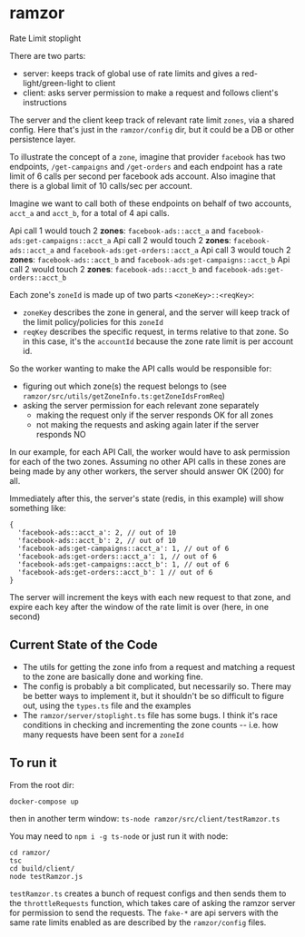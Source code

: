 # ramzor
Rate Limit stoplight

There are two parts:
- server: keeps track of global use of rate limits and gives a red-light/green-light to client
- client: asks server permission to make a request and follows client's instructions

The server and the client keep track of relevant rate limit `zones`, via a shared config.
Here that's just in the `ramzor/config` dir, but it could be a DB or other persistence layer.

To illustrate the concept of a `zone`, imagine that provider `facebook` has two endpoints, `/get-campaigns` and `/get-orders` and each endpoint has a rate limit of 6 calls per second per facebook ads account.
Also imagine that there is a global limit of 10 calls/sec per account.

Imagine we want to call both of these endpoints on behalf of two accounts, `acct_a` and `acct_b`, for a total of 4 api calls.

Api call 1 would touch 2 **zones**: `facebook-ads::acct_a` and `facebook-ads:get-campaigns::acct_a`
Api call 2 would touch 2 **zones**: `facebook-ads::acct_a` and `facebook-ads:get-orders::acct_a`
Api call 3 would touch 2 **zones**: `facebook-ads::acct_b` and `facebook-ads:get-campaigns::acct_b`
Api call 2 would touch 2 **zones**: `facebook-ads::acct_b` and `facebook-ads:get-orders::acct_b`

Each zone's `zoneId` is made up of two parts `<zoneKey>::<reqKey>`:
- `zoneKey` describes the zone in general, and the server will keep track of the limit policy/policies for this `zoneId`
- `reqKey` describes the specific request, in terms relative to that zone. So in this case, it's the `accountId` because the zone rate limit is per account id.

So the worker wanting to make the API calls would be responsible for:
- figuring out which zone(s) the request belongs to (see `ramzor/src/utils/getZoneInfo.ts:getZoneIdsFromReq`)
- asking the server permission for each relevant zone separately
  - making the request only if the server responds OK for all zones
  - not making the requests and asking again later if the server responds NO
 
In our example, for each API Call, the worker would have to ask permission for each of the two zones. 
Assuming no other API calls in these zones are being made by any other workers, the server should answer OK (200) for all.

Immediately after this, the server's state (redis, in this example) will show something like:
```
{
  'facebook-ads::acct_a': 2, // out of 10
  'facebook-ads::acct_b': 2, // out of 10
  'facebook-ads:get-campaigns::acct_a': 1, // out of 6
  'facebook-ads:get-orders::acct_a': 1, // out of 6
  'facebook-ads:get-campaigns::acct_b': 1, // out of 6
  'facebook-ads:get-orders::acct_b': 1 // out of 6
}
```
The server will increment the keys with each new request to that zone, and expire each key after the window of the rate limit is over (here, in one second)
 
## Current State of the Code

- The utils for getting the zone info from a request and matching a request to the zone are basically done and working fine.
- The config is probably a bit complicated, but necessarily so. There may be better ways to implement it, but it shouldn't be so difficult to figure out, using the `types.ts` file and the examples
- The `ramzor/server/stoplight.ts` file has some bugs. I think it's race conditions in checking and incrementing the zone counts -- i.e. how many requests have been sent for a `zoneId`

## To run it

From the root dir:
```
docker-compose up
```
then in another term window: `ts-node ramzor/src/client/testRamzor.ts`

You may need to `npm i -g ts-node` or just run it with node:

```
cd ramzor/
tsc
cd build/client/
node testRamzor.js
```

`testRamzor.ts` creates a bunch of request configs and then sends them to the `throttleRequests` function, which takes care of asking the ramzor server for permission to send the requests. The `fake-*` are api servers with the same rate limits enabled as are described by the `ramzor/config` files.
